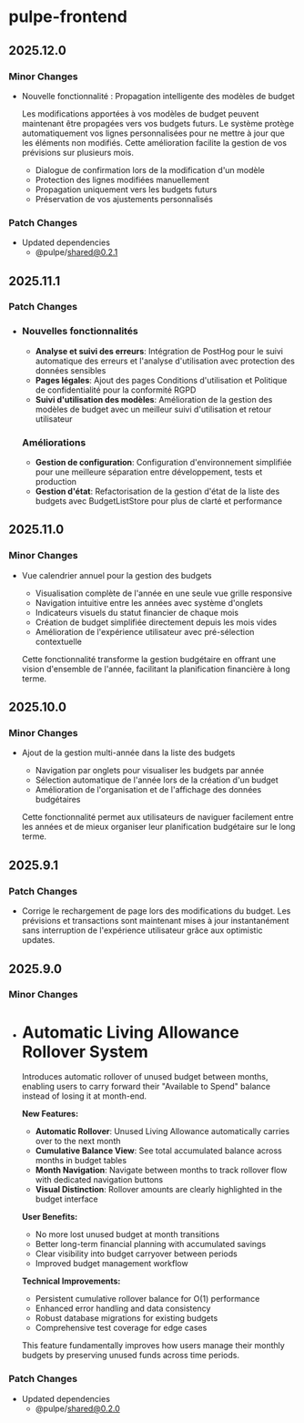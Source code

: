 # pulpe-frontend

## 2025.12.0

### Minor Changes

- Nouvelle fonctionnalité : Propagation intelligente des modèles de budget

  Les modifications apportées à vos modèles de budget peuvent maintenant être propagées vers vos budgets futurs. Le système protège automatiquement vos lignes personnalisées pour ne mettre à jour que les éléments non modifiés. Cette amélioration facilite la gestion de vos prévisions sur plusieurs mois.
  - Dialogue de confirmation lors de la modification d'un modèle
  - Protection des lignes modifiées manuellement
  - Propagation uniquement vers les budgets futurs
  - Préservation de vos ajustements personnalisés

### Patch Changes

- Updated dependencies
  - @pulpe/shared@0.2.1

## 2025.11.1

### Patch Changes

- ### Nouvelles fonctionnalités
  - **Analyse et suivi des erreurs**: Intégration de PostHog pour le suivi automatique des erreurs et l'analyse d'utilisation avec protection des données sensibles
  - **Pages légales**: Ajout des pages Conditions d'utilisation et Politique de confidentialité pour la conformité RGPD
  - **Suivi d'utilisation des modèles**: Amélioration de la gestion des modèles de budget avec un meilleur suivi d'utilisation et retour utilisateur

  ### Améliorations
  - **Gestion de configuration**: Configuration d'environnement simplifiée pour une meilleure séparation entre développement, tests et production
  - **Gestion d'état**: Refactorisation de la gestion d'état de la liste des budgets avec BudgetListStore pour plus de clarté et performance

## 2025.11.0

### Minor Changes

- Vue calendrier annuel pour la gestion des budgets
  - Visualisation complète de l'année en une seule vue grille responsive
  - Navigation intuitive entre les années avec système d'onglets
  - Indicateurs visuels du statut financier de chaque mois
  - Création de budget simplifiée directement depuis les mois vides
  - Amélioration de l'expérience utilisateur avec pré-sélection contextuelle

  Cette fonctionnalité transforme la gestion budgétaire en offrant une vision d'ensemble de l'année, facilitant la planification financière à long terme.

## 2025.10.0

### Minor Changes

- Ajout de la gestion multi-année dans la liste des budgets
  - Navigation par onglets pour visualiser les budgets par année
  - Sélection automatique de l'année lors de la création d'un budget
  - Amélioration de l'organisation et de l'affichage des données budgétaires

  Cette fonctionnalité permet aux utilisateurs de naviguer facilement entre les années et de mieux organiser leur planification budgétaire sur le long terme.

## 2025.9.1

### Patch Changes

- Corrige le rechargement de page lors des modifications du budget. Les prévisions et transactions sont maintenant mises à jour instantanément sans interruption de l'expérience utilisateur grâce aux optimistic updates.

## 2025.9.0

### Minor Changes

- # Automatic Living Allowance Rollover System

  Introduces automatic rollover of unused budget between months, enabling users to carry forward their "Available to Spend" balance instead of losing it at month-end.

  **New Features:**
  - **Automatic Rollover**: Unused Living Allowance automatically carries over to the next month
  - **Cumulative Balance View**: See total accumulated balance across months in budget tables
  - **Month Navigation**: Navigate between months to track rollover flow with dedicated navigation buttons
  - **Visual Distinction**: Rollover amounts are clearly highlighted in the budget interface

  **User Benefits:**
  - No more lost unused budget at month transitions
  - Better long-term financial planning with accumulated savings
  - Clear visibility into budget carryover between periods
  - Improved budget management workflow

  **Technical Improvements:**
  - Persistent cumulative rollover balance for O(1) performance
  - Enhanced error handling and data consistency
  - Robust database migrations for existing budgets
  - Comprehensive test coverage for edge cases

  This feature fundamentally improves how users manage their monthly budgets by preserving unused funds across time periods.

### Patch Changes

- Updated dependencies
  - @pulpe/shared@0.2.0
